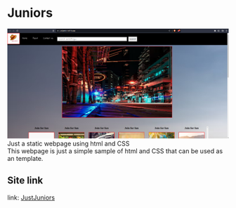 # Juniors
![Just Junior](/justjunior.png)
Just a static webpage using html and CSS  
This webpage is just a simple sample of html and CSS that can be used as an template.

## Site link
link: [JustJuniors](https://justjunior.netlify.app/)
